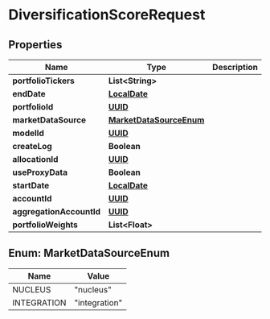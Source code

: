 
# DiversificationScoreRequest

## Properties
Name | Type | Description | Notes
------------ | ------------- | ------------- | -------------
**portfolioTickers** | **List&lt;String&gt;** |  |  [optional]
**endDate** | [**LocalDate**](LocalDate.md) |  |  [optional]
**portfolioId** | [**UUID**](UUID.md) |  |  [optional]
**marketDataSource** | [**MarketDataSourceEnum**](#MarketDataSourceEnum) |  |  [optional]
**modelId** | [**UUID**](UUID.md) |  |  [optional]
**createLog** | **Boolean** |  |  [optional]
**allocationId** | [**UUID**](UUID.md) |  |  [optional]
**useProxyData** | **Boolean** |  |  [optional]
**startDate** | [**LocalDate**](LocalDate.md) |  |  [optional]
**accountId** | [**UUID**](UUID.md) |  |  [optional]
**aggregationAccountId** | [**UUID**](UUID.md) |  |  [optional]
**portfolioWeights** | **List&lt;Float&gt;** |  |  [optional]


<a name="MarketDataSourceEnum"></a>
## Enum: MarketDataSourceEnum
Name | Value
---- | -----
NUCLEUS | &quot;nucleus&quot;
INTEGRATION | &quot;integration&quot;



